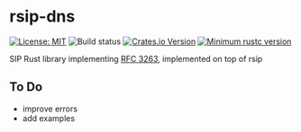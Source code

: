 # rsip-dns

[![License: MIT](https://img.shields.io/badge/License-MIT-yellow.svg)](https://opensource.org/licenses/MIT)
![Build status](https://github.com/vasilakisfil/rsip-dns/actions/workflows/rust-ci.yml/badge.svg)
[![Crates.io Version](https://img.shields.io/crates/v/rsip-dns.svg)](https://crates.io/crates/rsip-dns)
[![Minimum rustc version](https://img.shields.io/badge/rustc-1.44.0+-lightgray.svg)](#rust-version-requirements)

SIP Rust library implementing [RFC 3263](https://datatracker.ietf.org/doc/html/rfc3263), implemented on top of rsip

## To Do
* improve errors
* add examples
